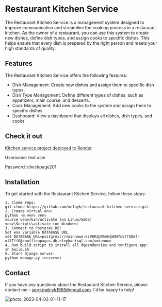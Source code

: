 # Restaurant Kitchen Service

The Restaurant Kitchen Service is a management system designed to improve communication and streamline the cooking 
process in a restaurant kitchen. As the owner of a restaurant, you can use this system to create new dishes, define 
dish types, and assign cooks to specific dishes. This helps ensure that every dish is prepared by the right person 
and meets your high standards of quality.

## Features

The Restaurant Kitchen Service offers the following features:
* Dish Management: Create new dishes and assign them to specific dish types.
* Dish Type Management: Define different types of dishes, such as appetizers, main course, and desserts.
* Cook Management: Add new cooks to the system and assign them to specific dishes.
* Dashboard: View a dashboard that displays all dishes, dish types, and cooks.

## Check it out

[Kitchen service project deployed to Render](https://kitchen-service-m11x.onrender.com)

Username: test.user

Password: checkpage201

## Installation

To get started with the Restaurant Kitchen Service, follow these steps:
```
1. Clone repo:
git clone https://github.com/me1nyk/restaurant-kitchen-service.git
2. Create virtual env:
python -m venv venv
source venv/bin/activate (on Linux/maOS)
venv\Scripts\activate (on Windows)
3. Connect to Postgres DB:
Set env variable DATABASE_URL.
set DATABASE_URL=postgres://vminnowo:kzV6RZpW5mHqWNH7uV4TG8mf-ullTffG@snuffleupagus.db.elephantsql.com/vminnowo
4. Run build script to install all dependencies and configure app:
sh build.sh
5. Start Django server:
python manage.py runserver
```

## Contact

If you have any questions about the Restaurant Kitchen Service, please contact me - serg.melnyk1998@gmail.com.
I'd be happy to help!

![photo_2023-04-03_01-11-17](https://user-images.githubusercontent.com/123767529/229382290-1ff01636-a304-4aeb-82d8-99c30e88120f.jpg)
